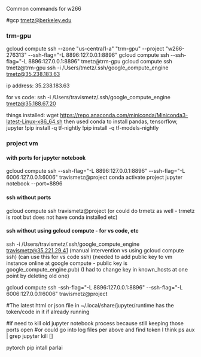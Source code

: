 Common commands for w266

#gcp
tmetz@berkeley.edu

### trm-gpu
gcloud compute ssh --zone "us-central1-a" "trm-gpu" --project "w266-276313" --ssh-flag="-L 8896:127.0.0.1:8896"
gcloud compute ssh --ssh-flag="-L 8896:127.0.0.1:8896" tmetz@trm-gpu
gcloud compute ssh tmetz@trm-gpu
ssh -i /Users/tmetz/.ssh/google_compute_engine tmetz@35.238.183.63

ip address: 35.238.183.63

for vs code:
ssh -i /Users/travismetz/.ssh/google_compute_engine tmetz@35.188.67.20

things installed:
wget https://repo.anaconda.com/miniconda/Miniconda3-latest-Linux-x86_64.sh
then used conda to install pandas, tensorflow, jupyter 
!pip install -q tf-nightly
!pip install -q tf-models-nightly


### project vm
#### with ports for jupyter notebook
gcloud compute ssh --ssh-flag="-L 8896:127.0.0.1:8896" --ssh-flag="-L 6006:127.0.0.1:6006" travismetz@project
conda activate project
jupyter notebook --port=8896

#### ssh without ports
gcloud compute ssh travismetz@project
(or could do trmetz as well - trmetz is root but does not have conda installed etc)

#### ssh without using gcloud compute - for vs code, etc 
ssh -i /Users/travismetz/.ssh/google_compute_engine travismetz@35.221.29.41
(manual intervention vs using gcloud compute ssh)
(can use this for vs code ssh)
(needed to add public key to vm instance online at google compute - public key is google_compute_engine.pub)
(I had to change key in known_hosts at one point by deleting old one)

gcloud compute ssh -ssh-flag="-L 8896:127.0.0.1:8896" --ssh-flag="-L 6006:127.0.0.1:6006" travismetz@project

#The latest html or json file in ~/.local/share/jupyter/runtime has the token/code in it if already running

#if need to kill old jupyter notebook process because still keeping those ports open
#or could go into log files per above and find token I think
ps aux | grep jupyter
kill []


pytorch
pip intall parlai


